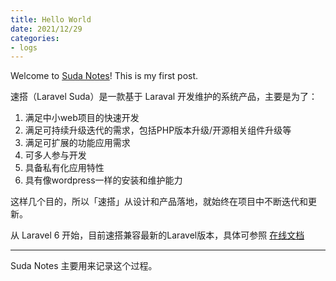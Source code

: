 ```yaml
---
title: Hello World
date: 2021/12/29
categories:
- logs
---
```

Welcome to [Suda Notes](https://suda.one/)! This is my first post. 

速搭（Laravel Suda）是一款基于 Laraval 开发维护的系统产品，主要是为了：

1. 满足中小web项目的快速开发
2. 满足可持续升级迭代的需求，包括PHP版本升级/开源相关组件升级等
3. 满足可扩展的功能应用需求
4. 可多人参与开发
5. 具备私有化应用特性
6. 具有像wordpress一样的安装和维护能力

这样几个目的，所以「速搭」从设计和产品落地，就始终在项目中不断迭代和更新。

从 Laravel 6 开始，目前速搭兼容最新的Laravel版本，具体可参照 [在线文档](https://suda.gtd.xyz)

---

Suda Notes 主要用来记录这个过程。


